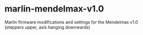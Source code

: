 # marlin-mendelmax-v1.0
Marlin firmware modifications and settings for the Mendelmax v1.0 (steppers upper, axis hanging downwards)
